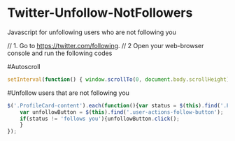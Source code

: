 # Twitter-Unfollow-NotFollowers
Javascript for unfollowing users who are not following you

// 1. Go to https://twitter.com/following.
// 2 Open your web-browser console and run the following codes

#Autoscroll
```javascript
setInterval(function() { window.scrollTo(0, document.body.scrollHeight); }, 2000);+
```
#Unfollow users that are not following you
```javascript
$('.ProfileCard-content').each(function(){var status = $(this).find('.FollowStatus').text();
    var unfollowButton = $(this).find('.user-actions-follow-button');
    if(status != 'follows you'){unfollowButton.click();
    }
});
```
